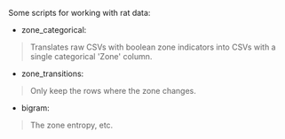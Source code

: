 Some scripts for working with rat data:

* zone_categorical:

>  Translates raw CSVs with boolean zone indicators into CSVs 
>  with a single categorical 'Zone' column.

* zone_transitions:

>  Only keep the rows where the zone changes.

* bigram:

>  The zone entropy, etc.

